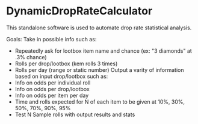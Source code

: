 # DynamicDropRateCalculator
This standalone software is used to automate drop rate statistical analysis.

Goals:
Take in possible info such as:
 - Repeatedly ask for lootbox item name and chance (ex: "3 diamonds" at .3% chance)
 - Rolls per drop/lootbox (kem rolls 3 times)
 - Rolls per day (range or static number)
Output a varity of information based on input drop/lootbox such as:
 - Info on odds per individual roll
 - Info on odds per drop/lootbox
 - Info on odds per item per day
 - Time and rolls expected for N of each item to be given at 10%, 30%, 50%, 70%, 90%, 95%
 - Test N Sample rolls with output results and stats 
